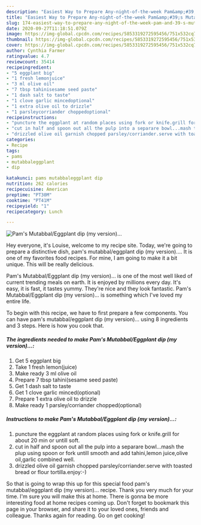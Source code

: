```yaml
---
description: "Easiest Way to Prepare Any-night-of-the-week Pam&amp;#39;s Mutabbal/Eggplant dip (my version)..."
title: "Easiest Way to Prepare Any-night-of-the-week Pam&amp;#39;s Mutabbal/Eggplant dip (my version)..."
slug: 174-easiest-way-to-prepare-any-night-of-the-week-pam-and-39-s-mutabbal-eggplant-dip-my-version
date: 2020-09-27T11:18:51.079Z
image: https://img-global.cpcdn.com/recipes/5853319272595456/751x532cq70/pams-mutabbaleggplant-dip-my-version-recipe-main-photo.jpg
thumbnail: https://img-global.cpcdn.com/recipes/5853319272595456/751x532cq70/pams-mutabbaleggplant-dip-my-version-recipe-main-photo.jpg
cover: https://img-global.cpcdn.com/recipes/5853319272595456/751x532cq70/pams-mutabbaleggplant-dip-my-version-recipe-main-photo.jpg
author: Cynthia Farmer
ratingvalue: 4.7
reviewcount: 35414
recipeingredient:
- "5 eggplant big"
- "1 fresh lemonjuice"
- "3 ml olive oil"
- "7 tbsp tahinisesame seed paste"
- "1 dash salt to taste"
- "1 clove garlic mincedoptional"
- "1 extra olive oil to drizzle"
- "1 parsleycorriander choppedoptional"
recipeinstructions:
- "puncture the eggplant at random places using fork or knife.grill for about 20 min or untill soft."
- "cut in half and spoon out all the pulp into a separare bowl...mash the plup using spoon or fork untill smooth and add tahini,lemon juice,olive oil,garlic combined well."
- "drizzled olive oil garnish chopped parsley/corriander.serve with toasted bread or flour tortilla.enjoy:-)"
categories:
- Recipe
tags:
- pams
- mutabbaleggplant
- dip

katakunci: pams mutabbaleggplant dip 
nutrition: 262 calories
recipecuisine: American
preptime: "PT30M"
cooktime: "PT41M"
recipeyield: "1"
recipecategory: Lunch

---
```



![Pam&#39;s Mutabbal/Eggplant dip (my version)...](https://img-global.cpcdn.com/recipes/5853319272595456/751x532cq70/pams-mutabbaleggplant-dip-my-version-recipe-main-photo.jpg)

Hey everyone, it's Louise, welcome to my recipe site. Today, we're going to prepare a distinctive dish, pam&#39;s mutabbal/eggplant dip (my version).... It is one of my favorites food recipes. For mine, I am going to make it a bit unique. This will be really delicious.



Pam&#39;s Mutabbal/Eggplant dip (my version)... is one of the most well liked of current trending meals on earth. It is enjoyed by millions every day. It's easy, it is fast, it tastes yummy. They're nice and they look fantastic. Pam&#39;s Mutabbal/Eggplant dip (my version)... is something which I've loved my entire life.


To begin with this recipe, we have to first prepare a few components. You can have pam&#39;s mutabbal/eggplant dip (my version)... using 8 ingredients and 3 steps. Here is how you cook that.

<!--inarticleads1-->

##### The ingredients needed to make Pam&#39;s Mutabbal/Eggplant dip (my version)...:

1. Get 5 eggplant big
1. Take 1 fresh lemon(juice)
1. Make ready 3 ml olive oil
1. Prepare 7 tbsp tahini(sesame seed paste)
1. Get 1 dash salt to taste
1. Get 1 clove garlic minced(optional)
1. Prepare 1 extra olive oil to drizzle
1. Make ready 1 parsley/corriander chopped(optional)




<!--inarticleads2-->

##### Instructions to make Pam&#39;s Mutabbal/Eggplant dip (my version)...:

1. puncture the eggplant at random places using fork or knife.grill for about 20 min or untill soft.
1. cut in half and spoon out all the pulp into a separare bowl...mash the plup using spoon or fork untill smooth and add tahini,lemon juice,olive oil,garlic combined well.
1. drizzled olive oil garnish chopped parsley/corriander.serve with toasted bread or flour tortilla.enjoy:-)




So that is going to wrap this up for this special food pam&#39;s mutabbal/eggplant dip (my version)... recipe. Thank you very much for your time. I'm sure you will make this at home. There is gonna be more interesting food at home recipes coming up. Don't forget to bookmark this page in your browser, and share it to your loved ones, friends and colleague. Thanks again for reading. Go on get cooking!
